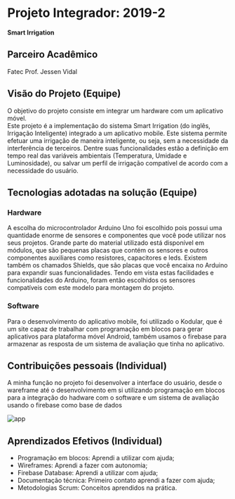 # Projeto Integrador: 2019-2
**Smart Irrigation**

## Parceiro Acadêmico
Fatec Prof. Jessen Vidal 

## Visão do Projeto (Equipe)

O objetivo do projeto consiste em integrar um hardware com um aplicativo móvel.</br>
Este projeto é a implementação do sistema Smart Irrigation (do inglês, Irrigação Inteligente) integrado a um aplicativo mobile. Este sistema permite efetuar uma irrigação de maneira inteligente, ou seja, sem a necessidade da interferência de terceiros. Dentre suas funcionalidades estão a definição em tempo real das variáveis ambientais (Temperatura, Umidade e Luminosidade), ou salvar um perfil de irrigação compatível de acordo com a necessidade do usuário. 


## Tecnologias adotadas na solução (Equipe)

### Hardware
A escolha do microcontrolador Arduino Uno foi escolhido pois possui uma quantidade enorme de sensores e componentes que você pode utilizar nos seus projetos. Grande parte do material utilizado está disponível em módulos, que são pequenas placas que contém os sensores e outros componentes auxiliares como resistores, capacitores e leds. Existem também os chamados Shields, que são placas que você encaixa no Arduino para expandir suas funcionalidades. 
Tendo em vista estas facilidades e funcionalidades do Arduino, foram então escolhidos os sensores compatíveis com este modelo para montagem do projeto.

### Software
Para o desenvolvimento do aplicativo mobile, foi utilizado o Kodular, que é um site capaz de trabalhar com programação em blocos para gerar aplicativos para plataforma móvel Android, também usamos o firebase para armazenar as resposta de um sistema de avaliação que tinha no aplicativo.


## Contribuições pessoais (Individual)
A minha função no projeto foi desenvolver a interface do usuário, desde o wareframe até o desenvolvimento em si utilizando programação em blocos para a integração do hadware com o software e um sistema de avaliação usando o firebase como base de dados

![app](https://user-images.githubusercontent.com/56441371/132858474-30420bff-2b85-49d8-b23a-27c2f65bc89c.jpg)


## Aprendizados Efetivos (Individual)
- Programação em blocos: Aprendi a utilizar com ajuda;
- Wireframes: Aprendi a fazer com autonomia;
- Firebase Database: Aprendi a utilizar com ajuda;
- Documentação técnica: Primeiro contato aprendi a fazer com ajuda;
- Metodologias Scrum: Conceitos aprendidos na prática.

